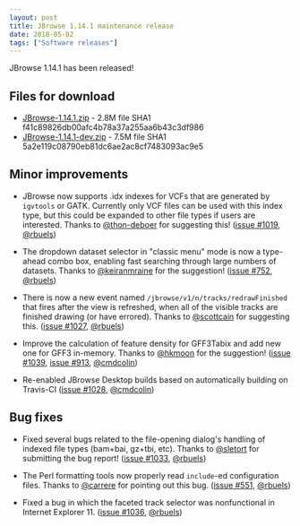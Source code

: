 ```yaml
---
layout: post
title: JBrowse 1.14.1 maintenance release
date: 2018-05-02
tags: ["Software releases"]
---
```


JBrowse 1.14.1 has been released!

## Files for download

- [JBrowse-1.14.1.zip](https://github.com/GMOD/jbrowse/releases/download/1.14.1-release/JBrowse-1.14.1.zip "download JBrowse-1.14.1.zip") -
  2.8M file SHA1 f41c89826db00afc4b78a37a255aa6b43c3df986
- [JBrowse-1.14.1-dev.zip](https://github.com/GMOD/jbrowse/releases/download/1.14.1-release/JBrowse-1.14.1-dev.zip "download JBrowse-1.14.1-dev.zip") -
  7.5M file SHA1 5a2e119c08790eb81dc6ae2ac8cf7483093ac9e5

## Minor improvements

- JBrowse now supports .idx indexes for VCFs that are generated by `igvtools` or
  GATK. Currently only VCF files can be used with this index type, but this
  could be expanded to other file types if users are interested. Thanks to
  [@thon-deboer](https://github.com/thon-deboer) for suggesting this!
  ([issue #1019](https://github.com/gmod/jbrowse/issues/1019),
  [@rbuels](https://github.com/rbuels))

- The dropdown dataset selector in "classic menu" mode is now a type-ahead combo
  box, enabling fast searching through large numbers of datasets. Thanks to
  [@keiranmraine](https://github.com/keiranmraine) for the suggestion!
  ([issue #752](https://github.com/gmod/jbrowse/issues/752),
  [@rbuels](https://github.com/rbuels))

- There is now a new event named `/jbrowse/v1/n/tracks/redrawFinished` that
  fires after the view is refreshed, when all of the visible tracks are finished
  drawing (or have errored). Thanks to
  [@scottcain](https://github.com/scottcain) for suggesting this.
  ([issue #1027](https://github.com/gmod/jbrowse/issues/1027),
  [@rbuels](https://github.com/rbuels))

- Improve the calculation of feature density for GFF3Tabix and add new one for
  GFF3 in-memory. Thanks to [@hkmoon](https://github.com/hkmoon) for the
  suggestion! ([issue #1039](https://github.com/gmod/jbrowse/issues/1039),
  [issue #913](https://github.com/gmod/jbrowse/issues/913),
  [@cmdcolin](https://github.com/cmdcolin))

- Re-enabled JBrowse Desktop builds based on automatically building on Travis-CI
  ([issue #1028](https://github.com/gmod/jbrowse/issues/1028),
  [@cmdcolin](https://github.com/cmdcolin))

## Bug fixes

- Fixed several bugs related to the file-opening dialog's handling of indexed
  file types (bam+bai, gz+tbi, etc). Thanks to
  [@sletort](https://github.com/sletort) for submitting the bug report!
  ([issue #1033](https://github.com/gmod/jbrowse/issues/1033),
  [@rbuels](https://github.com/rbuels))

- The Perl formatting tools now properly read `include`-ed configuration files.
  Thanks to [@carrere](https://github.com/carrere) for pointing out this bug.
  ([issue #551](https://github.com/gmod/jbrowse/issues/551),
  [@rbuels](https://github.com/rbuels))

- Fixed a bug in which the faceted track selector was nonfunctional in Internet
  Explorer 11. ([issue #1036](https://github.com/gmod/jbrowse/issues/1036),
  [@rbuels](https://github.com/rbuels))
